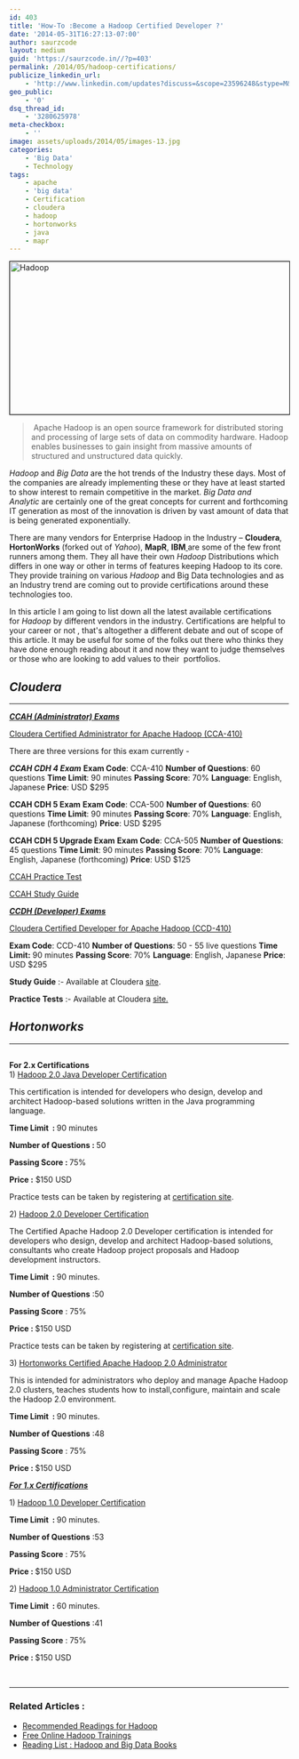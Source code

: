 ```yaml
---
id: 403
title: 'How-To :Become a Hadoop Certified Developer ?'
date: '2014-05-31T16:27:13-07:00'
author: saurzcode
layout: medium
guid: 'https://saurzcode.in//?p=403'
permalink: /2014/05/hadoop-certifications/
publicize_linkedin_url:
    - 'http://www.linkedin.com/updates?discuss=&scope=23596248&stype=M&topic=5878458983206916096&type=U&a=aSge'
geo_public:
    - '0'
dsq_thread_id:
    - '3280625978'
meta-checkbox:
    - ''
image: assets/uploads/2014/05/images-13.jpg
categories:
    - 'Big Data'
    - Technology
tags:
    - apache
    - 'big data'
    - Certification
    - cloudera
    - hadoop
    - hortonworks
    - java
    - mapr
---
```


<a class="vt-p" href="https://saurzcode.in//assets/uploads/2014/06/hadoop.jpg"><img class="aligncenter wp-image-571" style="border: 1px solid #000000;" src="https://saurzcode.in//assets/uploads/2014/06/hadoop.jpg" alt="Hadoop" width="855" height="275" /></a>
<blockquote> Apache Hadoop is an open source framework for distributed storing and processing of large sets of data on commodity hardware. Hadoop enables businesses to gain insight from massive amounts of structured and unstructured data quickly.</blockquote>
<em>Hadoop</em> and <em>Big Data</em> are the hot trends of the Industry these days. Most of the companies are already implementing these or they have at least started to show interest to remain competitive in the market.<em> Big Data and Analytic</em> are certainly one of the great concepts for current and forthcoming IT generation as most of the innovation is driven by vast amount of data that is being generated exponentially.

There are many vendors for Enterprise Hadoop in the Industry – <strong>Cloudera</strong>, <strong>HortonWorks</strong> (forked out of <em>Yahoo</em>), <strong>MapR</strong>, <strong>IBM</strong><a class="vt-p" href="http://www-01.ibm.com/software/data/infosphere/hadoop/"> </a>are some of the few front runners among them. They all have their own <em>Hadoop</em> Distributions which differs in one way or other in terms of features keeping Hadoop to its core. They provide training on various <em>Hadoop</em> and Big Data technologies and as an Industry trend are coming out to provide certifications around these technologies too.

In this article I am going to list down all the latest available certifications for <em>Hadoop</em> by different vendors in the industry. Certifications are helpful to your career or not , that's altogether a different debate and out of scope of this article. It may be useful for some of the folks out there who thinks they have done enough reading about it and now they want to judge themselves or those who are looking to add values to their  portfolios.
<h2><em><strong>Cloudera </strong></em><em><strong>  </strong></em><em><strong>     </strong></em></h2>

<hr />

<strong><em><span style="text-decoration: underline;">CCAH (Administrator) Exams</span></em></strong>

<a class="vt-p" href="http://www.cloudera.com/content/cloudera/en/training/certification/ccah.html">Cloudera Certified Administrator for Apache Hadoop (CCA-410)</a>

There are three versions for this exam currently -

<em><strong>CCAH CDH 4 Exam</strong></em>
<strong>Exam Code</strong>: CCA-410
<strong>Number of Questions</strong>: 60 questions
<strong>Time Limit</strong>: 90 minutes
<strong>Passing Score</strong>: 70%
<strong>Language</strong>: English, Japanese
<strong>Price</strong>: USD $295

<strong>CCAH CDH 5 Exam</strong>
<strong>Exam Code</strong>: CCA-500
<strong>Number of Questions</strong>: 60 questions
<strong>Time Limit</strong>: 90 minutes
<strong>Passing Score</strong>: 70%
<strong>Language</strong>: English, Japanese (forthcoming)
<strong>Price</strong>: USD $295

<strong>CCAH CDH 5 Upgrade Exam</strong>
<strong>Exam Code</strong>: CCA-505
<strong>Number of Questions</strong>: 45 questions
<strong>Time Limit</strong>: 90 minutes
<strong>Passing Score</strong>: 70%
<strong>Language</strong>: English, Japanese (forthcoming)
<strong>Price</strong>: USD $125

<a class="vt-p" href="http://www.cloudera.com/content/cloudera/en/training/certification/ccah/practice.html">CCAH Practice Test</a>

<a class="vt-p" href="http://www.cloudera.com/content/cloudera/en/training/certification/ccah/prep.html">CCAH Study Guide</a>

<span style="text-decoration: underline;"><em><strong>CCDH (Developer) Exams</strong></em></span>

<a class="vt-p" href="http://www.cloudera.com/content/cloudera/en/training/certification/ccdh.html">Cloudera Certified Developer for Apache Hadoop (CCD-410)</a>
<p style="text-align: left;"><strong>Exam Code</strong>: CCD-410
<strong>Number of Questions</strong>: 50 - 55 live questions
<strong>Time Limit:</strong> 90 minutes
<strong>Passing Score</strong>: 70%
<strong>Language</strong>: English, Japanese
<strong>Price</strong>: USD $295</p>
<p style="text-align: left;"><strong>Study Guide</strong> :- Available at Cloudera <a class="vt-p" href="http://www.cloudera.com/content/cloudera/en/training/certification/ccdh/prep.html">site</a>.</p>
<strong>Practice Tests</strong> :- Available at Cloudera <a class="vt-p" href="http://www.cloudera.com/content/cloudera/en/training/certification/ccdh/practice.html">site.</a>
<h2><em><strong>Hortonworks</strong></em></h2>

<hr />

<h2></h2>
<div><strong>For 2.x Certifications</strong></div>
1) <a class="vt-p" href="http://hortonworks.com/training/hadoop-2-0-javadeveloper-certification-2/">Hadoop 2.0 Java Developer Certification</a>

This certification is intended for developers who design, develop and architect Hadoop-based solutions written in the Java programming language.

<strong>Time Limit  : </strong>90 minutes

<strong>Number of Questions : </strong>50

<strong>Passing Score : </strong>75%

<strong>Price :</strong> $150 USD

Practice tests can be taken by registering at <a class="vt-p" href="http://www.webassessor.com/hortonworks">certification site</a>.
<p class="wordy">2) <a class="vt-p" href="http://hortonworks.com/training/hadoop-2-0-developer-certification/">Hadoop 2.0 Developer Certification</a></p>
The Certified Apache Hadoop 2.0 Developer certification is intended for developers who design, develop and architect Hadoop-based solutions, consultants who create Hadoop project proposals and Hadoop development instructors.

<strong>Time Limit  : </strong>90 minutes.

<strong>Number of Questions</strong> :50

<strong>Passing Score</strong> : 75%

<strong>Price : </strong>$150 USD

Practice tests can be taken by registering at <a class="vt-p" href="http://www.webassessor.com/hortonworks">certification site</a>.

3) <a class="vt-p" href="http://hortonworks.com/assets/uploads/2012/09/Admin20ExamAnnouncement1.pdf">Hortonworks Certified Apache Hadoop 2.0 Administrator</a>

This is intended for administrators who deploy and manage Apache Hadoop 2.0 clusters, teaches students how to install,configure, maintain and scale the Hadoop 2.0 environment.

<strong>Time Limit  : </strong>90 minutes.

<strong>Number of Questions</strong> :48

<strong>Passing Score</strong> : 75%

<strong>Price : </strong>$150 USD

<span style="text-decoration: underline;"><strong><em>For 1.x Certifications</em></strong></span>
<p class="wordy">1) <a class="vt-p" href="http://hortonworks.com/training/hadoop-1-0-developer-certification/">Hadoop 1.0 Developer Certification</a></p>
<strong>Time Limit  : </strong>90 minutes.

<strong>Number of Questions</strong> :53

<strong>Passing Score</strong> : 75%

<strong>Price : </strong>$150 USD

2) <a class="vt-p" href="http://hortonworks.com/training/hadoop-1-0-adminstrator-certification/">Hadoop 1.0 Administrator Certification</a>
<div>

<strong>Time Limit  : </strong>60 minutes.

<strong>Number of Questions</strong> :41

<strong>Passing Score</strong> : 75%

<strong>Price : </strong>$150 USD

&nbsp;

</div>

<hr />

<h3>Related Articles :</h3>
<ul>
	<li><span style="text-decoration: underline;"><a class="vt-p" title="Recommended Readings for Hadoop" href="https://saurzcode.in//2014/02/04/recommended-readings-for-hadoop/">Recommended Readings for Hadoop</a></span></li>
	<li><span style="text-decoration: underline;"><a class="vt-p" title="Free Online Hadoop Trainings" href="https://saurzcode.in//2014/04/21/free-online-hadoop-trainings/">Free Online Hadoop Trainings</a></span></li>
	<li><span style="text-decoration: underline;"><a class="vt-p" title="Reading List : Hadoop and Big Data Books" href="https://saurzcode.in//2014/06/01/reading-list-hadoop/">Reading List : Hadoop and Big Data Books</a></span></li>
</ul>
&nbsp;